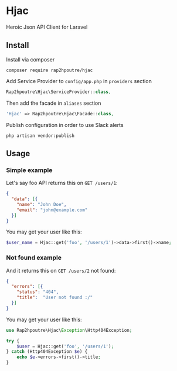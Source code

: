 # Hjac
Heroic Json API Client for Laravel
## Install

Install via composer
```
composer require rap2hpoutre/hjac
```
Add Service Provider to `config/app.php` in `providers` section
```php
Rap2hpoutre\Hjac\ServiceProvider::class,
```

Then add the facade in `aliases` section
```php
'Hjac' => Rap2hpoutre\Hjac\Facade::class,
```

Publish configuration in order to use Slack alerts
```
php artisan vendor:publish
```

## Usage

### Simple example
Let's say foo API returns this on `GET /users/1`: 
```json
{
  "data": [{
    "name": "John Doe",
    "email": "john@example.com"
  }]
}
```

You may get your user like this:
```php
$user_name = Hjac::get('foo', '/users/1')->data->first()->name;
```

### Not found example
And it returns this on `GET /users/2` not found: 
```json
{
  "errors": [{
    "status": "404",
    "title":  "User not found :/"
  }]
}
```

You may get your user like this:
```php
use Rap2hpoutre\Hjac\Exception\Http404Exception;

try {
    $user = Hjac::get('foo', '/users/1');
} catch (Http404Exception $e) {
    echo $e->errors->first()->title;
}

```
